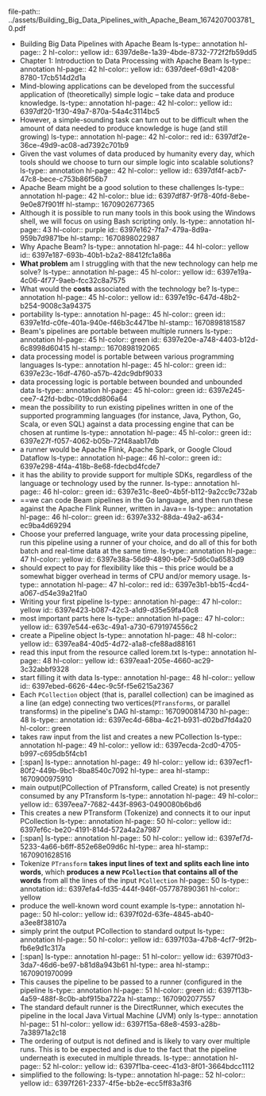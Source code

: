 file-path:: ../assets/Building_Big_Data_Pipelines_with_Apache_Beam_1674207003781_0.pdf

- Building Big Data Pipelines with Apache Beam
  ls-type:: annotation
  hl-page:: 2
  hl-color:: yellow
  id:: 6397de8e-1a39-4bde-8732-772f2fb59dd5
- Chapter 1: Introduction to Data Processing with Apache Beam
  ls-type:: annotation
  hl-page:: 42
  hl-color:: yellow
  id:: 6397deef-69d1-4208-8780-17cb514d2d1a
- Mind-blowing applications can be developed from the successful application of (theoretically) simple logic – take data and produce knowledge.
  ls-type:: annotation
  hl-page:: 42
  hl-color:: yellow
  id:: 6397df20-1f30-49a7-870a-54a4c3114bc5
- However, a simple-sounding task can turn out to be difficult when the amount of data needed to produce knowledge is huge (and still growing)
  ls-type:: annotation
  hl-page:: 42
  hl-color:: red
  id:: 6397df2e-36ce-49d9-ac08-ad7392c701b9
- Given the vast volumes of data produced by humanity every day, which tools should we choose to turn our simple logic into scalable solutions?
  ls-type:: annotation
  hl-page:: 42
  hl-color:: yellow
  id:: 6397df4f-acb7-47c8-bece-c753b86f56b7
- Apache Beam might be a good solution to these challenges
  ls-type:: annotation
  hl-page:: 42
  hl-color:: blue
  id:: 6397df87-9f78-40fd-8ebe-9e0e87f901ff
  hl-stamp:: 1670902677365
- Although it is possible to run many tools in this book using the Windows shell, we will focus on using Bash scripting only.
  ls-type:: annotation
  hl-page:: 43
  hl-color:: purple
  id:: 6397e162-7fa7-479a-8d9a-959b7d9871be
  hl-stamp:: 1670898022987
- Why Apache Beam?
  ls-type:: annotation
  hl-page:: 44
  hl-color:: yellow
  id:: 6397e187-693b-40b1-b2a2-88412fc1a86a
- **What problem** am I struggling with that the new technology can help me solve?
  ls-type:: annotation
  hl-page:: 45
  hl-color:: yellow
  id:: 6397e19a-4c06-4f77-9aeb-fcc32c8a7575
- What would the **costs** associated with the technology be?
  ls-type:: annotation
  hl-page:: 45
  hl-color:: yellow
  id:: 6397e19c-647d-48b2-b254-9008c3a94375
- portability
  ls-type:: annotation
  hl-page:: 45
  hl-color:: green
  id:: 6397e1fd-c0fe-401a-940e-f46b3c4471be
  hl-stamp:: 1670898181587
- Beam's pipelines are portable between multiple runners
  ls-type:: annotation
  hl-page:: 45
  hl-color:: green
  id:: 6397e20e-a748-4403-b12d-6c8998d60415
  hl-stamp:: 1670898192065
- data processing model is portable between various programming languages
  ls-type:: annotation
  hl-page:: 45
  hl-color:: green
  id:: 6397e23c-16df-4760-a57b-42dc9dbf9033
- data processing logic is portable between bounded and unbounded data
  ls-type:: annotation
  hl-page:: 45
  hl-color:: green
  id:: 6397e245-cee7-42fd-bdbc-019cdd806a64
- mean the possibility to run existing pipelines written in one of the supported programming languages (for instance, Java, Python, Go, Scala, or even SQL) against a data processing engine that can be chosen at runtime
  ls-type:: annotation
  hl-page:: 45
  hl-color:: green
  id:: 6397e27f-f057-4062-b05b-72f48aab17db
- a runner would be Apache Flink, Apache Spark, or Google Cloud Dataflow
  ls-type:: annotation
  hl-page:: 46
  hl-color:: green
  id:: 6397e298-4f4a-418b-8e68-fdecbd4fcde7
- it has the ability to provide support for multiple SDKs, regardless of the language or technology used by the runner.
  ls-type:: annotation
  hl-page:: 46
  hl-color:: green
  id:: 6397e31c-8ee0-4b5f-b112-9a2cc9c732ab
- ==we can code Beam pipelines in the Go language, and then run these against the Apache Flink Runner, written in Java==
  ls-type:: annotation
  hl-page:: 46
  hl-color:: green
  id:: 6397e332-88da-49a2-a634-ec9ba4d69294
- Choose your preferred language, write your data processing pipeline, run this pipeline using a runner of your choice, and do all of this for both batch and real-time data at the same time.
  ls-type:: annotation
  hl-page:: 47
  hl-color:: yellow
  id:: 6397e38a-56d9-4890-b6e7-5d6c0a6583d9
- should expect to pay for flexibility like this – this price would be a somewhat bigger overhead in terms of CPU and/or memory usage.
  ls-type:: annotation
  hl-page:: 47
  hl-color:: red
  id:: 6397e3b1-bb15-4cd4-a067-d54e39a21fa0
- Writing your first pipeline
  ls-type:: annotation
  hl-page:: 47
  hl-color:: yellow
  id:: 6397e423-b087-42c3-a1d9-d35e59fa40c8
- most important parts here
  ls-type:: annotation
  hl-page:: 47
  hl-color:: yellow
  id:: 6397e544-e63c-49a1-a730-6791974556c2
- create a Pipeline object
  ls-type:: annotation
  hl-page:: 48
  hl-color:: yellow
  id:: 6397ea84-40d5-4d72-a1a8-cfe88ad88161
- read this input from the resource called lorem.txt
  ls-type:: annotation
  hl-page:: 48
  hl-color:: yellow
  id:: 6397eaa1-205e-4660-ac29-3c32abbf9328
- start filling it with data
  ls-type:: annotation
  hl-page:: 48
  hl-color:: yellow
  id:: 6397ebed-6626-44ec-9c5f-f5e6215a2367
- Each `PCollection` object (that is, parallel collection) can be imagined as a line (an edge) connecting two vertices(`PTransforms`, or parallel transforms) in the pipeline's DAG
  hl-stamp:: 1670900814730
  hl-page:: 48
  ls-type:: annotation
  id:: 6397ec4d-68ba-4c21-b931-d02bd7fd4a20
  hl-color:: green
- takes raw input from the list and creates a new PCollection
  ls-type:: annotation
  hl-page:: 49
  hl-color:: yellow
  id:: 6397ecda-2cd0-4705-b997-c695db5f4cb1
- [:span]
  ls-type:: annotation
  hl-page:: 49
  hl-color:: yellow
  id:: 6397ecf1-80f2-449b-9bc1-8ba8540c7092
  hl-type:: area
  hl-stamp:: 1670900975910
- main output(PCollection of PTransform, called Create) is not presently consumed by any PTransform
  ls-type:: annotation
  hl-page:: 49
  hl-color:: yellow
  id:: 6397eea7-7682-443f-8963-0490080b6bd6
- This creates a new PTransform (Tokenize) and connects it to our input PCollection
  ls-type:: annotation
  hl-page:: 50
  hl-color:: yellow
  id:: 6397ef6c-be20-4191-814d-572a4a2a7987
- [:span]
  ls-type:: annotation
  hl-page:: 50
  hl-color:: yellow
  id:: 6397ef7d-5233-4a66-b6ff-852e68e09d6c
  hl-type:: area
  hl-stamp:: 1670901628516
- Tokenize `PTransform` **takes input lines of text and splits each line into words**, which **produces a new `PCollection` that contains all of the words** from all the lines of the input `PCollection`
  hl-page:: 50
  ls-type:: annotation
  id:: 6397efa4-fd35-444f-946f-057787890361
  hl-color:: yellow
- produce the well-known word count example
  ls-type:: annotation
  hl-page:: 50
  hl-color:: yellow
  id:: 6397f02d-63fe-4845-ab40-a3ee8f38107a
- simply print the output PCollection to standard output
  ls-type:: annotation
  hl-page:: 50
  hl-color:: yellow
  id:: 6397f03a-47b8-4cf7-9f2b-fb6e9d1c317a
- [:span]
  ls-type:: annotation
  hl-page:: 51
  hl-color:: yellow
  id:: 6397f0d3-3da7-46d6-be97-b81d8a943b61
  hl-type:: area
  hl-stamp:: 1670901970099
- This causes the pipeline to be passed to a runner (configured in the pipeline
  ls-type:: annotation
  hl-page:: 51
  hl-color:: green
  id:: 6397f13b-4a59-488f-8c0b-abf915ba722a
  hl-stamp:: 1670902077557
- The standard default runner is the DirectRunner, which executes the pipeline in the local Java Virtual Machine (JVM) only
  ls-type:: annotation
  hl-page:: 51
  hl-color:: yellow
  id:: 6397f15a-68e8-4593-a28b-7a38971a2c18
- The ordering of output is not defined and is likely to vary over multiple runs. This is to be expected and is due to the fact that the pipeline underneath is executed in multiple threads.
  ls-type:: annotation
  hl-page:: 52
  hl-color:: yellow
  id:: 6397f1ba-ceec-41d3-8f01-3664bdcc1112
- simplified to the following:
  ls-type:: annotation
  hl-page:: 52
  hl-color:: yellow
  id:: 6397f261-2337-4f5e-bb2e-ecc5ff83a3f6